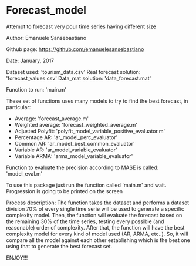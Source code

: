# Forecast_model
Attempt to forecast very pour time series having different size 

Author: Emanuele Sansebastiano

Github page: https://github.com/emanuelesansebastiano

Date: January, 2017

Dataset used: 'tourism_data.csv'
Real forecast solution: 'forecast_values.csv'
Data_mat solution: 'data_forecast.mat'

Function to run: 'main.m'

These set of functions uses many models to try to find the best forecast, in particular:
- Average: 'forecast_average.m'
- Weighted average: 'forecast_weighted_average.m'
- Adjusted Polyfit: 'polyfit_model_variable_positive_evaluator.m'
- Percentage AR: 'ar_model_perc_evaluator'
- Common AR: 'ar_model_best_common_evaluator'
- Variable AR: 'ar_model_variable_evaluator'
- Variable ARMA: 'arma_model_variable_evaluator'

Function to evaluate the precision according to MASE is called: 'model_eval.m'

To use this package just run the function called 'main.m' and wait. Progression is going to be printed on the screen

Process description:
The function takes the dataset and performs a dataset division 70% of every single time serie will be used to generate a specific complexity model. Then, the function will evaluate the forecast based on the remaining 30% of the time series, testing every possible (and reasonable) order of complexity. After that, the function will have the best complexity model for every kind of model used (AR, ARMA, etc..). So, it will compare all the model against each other establishing which is the best one using that to generate the best forecast set. 

ENJOY!!!

